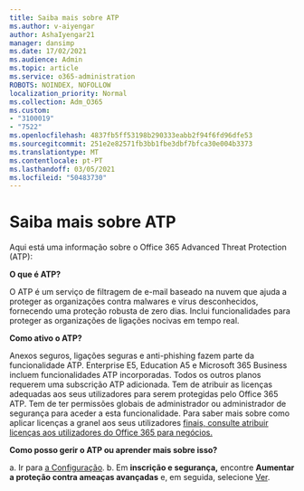 ```yaml
---
title: Saiba mais sobre ATP
ms.author: v-aiyengar
author: AshaIyengar21
manager: dansimp
ms.date: 17/02/2021
ms.audience: Admin
ms.topic: article
ms.service: o365-administration
ROBOTS: NOINDEX, NOFOLLOW
localization_priority: Normal
ms.collection: Adm_O365
ms.custom:
- "3100019"
- "7522"
ms.openlocfilehash: 4837fb5ff53198b290333eabb2f94f6fd96dfe53
ms.sourcegitcommit: 251e2e82571fb3bb1fbe3dbf7bfca30e004b3373
ms.translationtype: MT
ms.contentlocale: pt-PT
ms.lasthandoff: 03/05/2021
ms.locfileid: "50483730"
---
```

# <a name="learn-about-atp"></a>Saiba mais sobre ATP

Aqui está uma informação sobre o Office 365 Advanced Threat Protection (ATP):

**O que é ATP?**

O ATP é um serviço de filtragem de e-mail baseado na nuvem que ajuda a proteger as organizações contra malwares e vírus desconhecidos, fornecendo uma proteção robusta de zero dias. Inclui funcionalidades para proteger as organizações de ligações nocivas em tempo real.

**Como ativo o ATP?**

Anexos seguros, ligações seguras e anti-phishing fazem parte da funcionalidade ATP. Enterprise E5, Education A5 e Microsoft 365 Business incluem funcionalidades ATP incorporadas. Todos os outros planos requerem uma subscrição ATP adicionada. Tem de atribuir as licenças adequadas aos seus utilizadores para serem protegidas pelo Office 365 ATP. Tem de ter permissões globais de administrador ou administrador de segurança para aceder a esta funcionalidade. Para saber mais sobre como aplicar licenças a granel aos seus utilizadores [finais, consulte atribuir licenças aos utilizadores do Office 365 para negócios.](https://go.microsoft.com/fwlink/?linkid=2093435)

**Como posso gerir o ATP ou aprender mais sobre isso?**

a. Ir para [a Configuração](https://go.microsoft.com/fwlink/p/?linkid=2075721).
b. Em **inscrição e segurança,** encontre **Aumentar a proteção contra ameaças avançadas** e, em seguida, selecione [Ver](https://go.microsoft.com/fwlink/?linkid=2109302).
